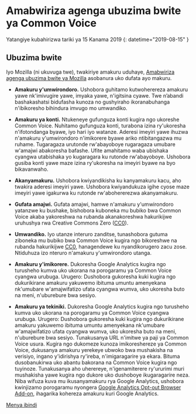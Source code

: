 # Amabwiriza agenga ubuzima bwite ya Common Voice 

Yatangiye kubahirizwa tariki ya 15 Kanama 2019 {: datetime="2019-08-15" }

## Ubuzima bwite

Iyo Mozilla (ni ukuvuga twe), twakiriye amakuru uduhaye, [Amabwiriza agenga ubuzima bwite ya Mozilla](https://www.mozilla.org/privacy) asobanura uko dufata ayo makuru.

* **Amakuru y'umwirondoro.** Ushobora guhitamo kutwoherereza amakuru yawe nk'imivugire yawe, imyaka yawe, n'igitsina cyawe. Twe n’abandi bashakashatsi bidufasha kunoza no gushyiraho ikoranabuhanga n'ibikoresho bihindura imvugo mo umwandiko.

* **Amakuru ya konti.** Ntukeneye gufunguza konti kugira ngo ukoreshe Common Voice. Nuhitamo gufunguza konti, turabona izina ry'ukoresha n'ifotondanga byawe, iyo hari iyo watanze. Aderesi imeyiri yawe ihuzwa n'amakuru y'umwirondoro n'imikorere byawe ariko ntibitangazwa mu ruhame. Tugaragaza urutonde rw'abayoboye rugaragaza umubare w'amajwi abakoresha bafashe. Ufite amahitamo waba ubishaka cyangwa utabishaka yo kugaragara ku rutonde rw'abayoboye. Ushobora gusiba konti yawe maze izina ry'ukoresha na imeyiri byawe na byo bikavanwaho.

* **Akanyamakuru.** Ushobora kwiyandikisha ku kanyamakuru kacu, aho twakira aderesi imeyiri yawe. Ushobora kwiyandukuza igihe cyose maze imeyiri yawe igakurwa ku rutonde rw'abohererezwa akanyamakuru.

* **Gufata amajwi.** Gufata amajwi, hamwe n'amakuru y'umwirondoro yatanzwe ku bushake, bishobora kuboneka mu bubiko bwa Common Voice akaba yakoreshwa na rubanda akanakoreshwa hakurikijwe uruhushya rwa Creative Commons Zero ([CC0](https://creativecommons.org/publicdomain/zero/1.0/)).

* **Umwandiko.** Iyo utanze interuro zanditse, tunashobora gutuma ziboneka mu bubiko bwa Common Voice kugira ngo bikoreshwe na rubanda hakurikijwe [CC0](https://creativecommons.org/publicdomain/zero/1.0/), hanagendewe ku nyandikorugero zacu zose. Ntiduhuza izo nteruro n'amakuru y'umwirondoro utanga.

* **Amakuru y'imikorere.** Dukoresha Google Analytics kugira ngo turusheho kumva uko ukorana na porogaramu ya Common Voice cyangwa urubuga. Urugero: Dushobora gukoresha kuki kugira ngo dukurikirane amakuru yakuwemo ibituma umuntu amenyekana nk'umubare w'amajwifatizo ufata cyangwa wumva, uko ukoresha buto na meni, n'uburebure bwa sesiyo.

* **Amakuru ya tekiniki.** Dukoresha Google Analytics kugira ngo turusheho kumva uko ukorana na porogaramu ya Common Voice cyangwa urubuga. Urugero: Dushobora gukoresha kuki kugira ngo dukurikirane amakuru yakuwemo ibituma umuntu amenyekana nk'umubare w'amajwifatizo ufata cyangwa wumva, uko ukoresha buto na meni, n'uburebure bwa sesiyo. Tunakusanya URL n'imitwe ya paji ya Common Voice usura. Kugira ngo dukomeze kunoza imikoreshereze ya Common Voice, dukusanya amakuru yerekeye ubwoko bwa mushakisha na verisiyo, ingano y'idirishya ry'ireba, n'imigaragarire ya ekara. Bituma dusobanukirwa uko abantu bakorana na Common Voice kugira ngo tuyinoze. Tunakusanya aho uherereye, n'igenamiterere ry'ururimi muri mushakisha yawe kugira ngo dukore uko dushoboye ikugaragarire neza. Niba wifuza kuva mu ikusanyamakuru rya Google Analytics, ushobora kwinjizamo porogaramu nyongera [Google Analytics Opt-out Browser Add-on](https://tools.google.com/dlpage/gaoptout), ihagarika kohereza amakuru kuri Google Analytics. 

[Menya ibindi](https://github.com/common-voice/common-voice/blob/main/docs/data_dictionary.md)

